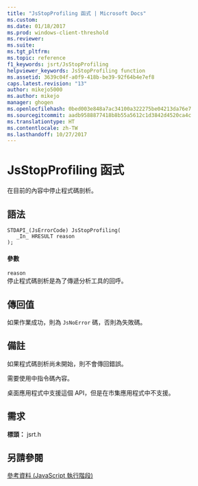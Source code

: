 ```yaml
---
title: "JsStopProfiling 函式 | Microsoft Docs"
ms.custom: 
ms.date: 01/18/2017
ms.prod: windows-client-threshold
ms.reviewer: 
ms.suite: 
ms.tgt_pltfrm: 
ms.topic: reference
f1_keywords: jsrt/JsStopProfiling
helpviewer_keywords: JsStopProfiling function
ms.assetid: 3639c04f-a0f9-418b-be39-92f64b4e7ef8
caps.latest.revision: "13"
author: mikejo5000
ms.author: mikejo
manager: ghogen
ms.openlocfilehash: 0bed003e848a7ac34100a322275be04213da76e7
ms.sourcegitcommit: aadb9588877418b8b55a5612c1d3842d4520ca4c
ms.translationtype: HT
ms.contentlocale: zh-TW
ms.lasthandoff: 10/27/2017
---
```

# <a name="jsstopprofiling-function"></a>JsStopProfiling 函式
在目前的內容中停止程式碼剖析。  
  
## <a name="syntax"></a>語法  
  
```  
STDAPI_(JsErrorCode) JsStopProfiling(  
   _In_ HRESULT reason  
);  
```  
  
#### <a name="parameters"></a>參數  
 `reason`  
 停止程式碼剖析是為了傳遞分析工具的回呼。  
  
## <a name="return-value"></a>傳回值  
 如果作業成功，則為 `JsNoError` 碼，否則為失敗碼。  
  
## <a name="remarks"></a>備註  
 如果程式碼剖析尚未開始，則不會傳回錯誤。  
  
 需要使用中指令碼內容。  
  
 桌面應用程式中支援這個 API，但是在市集應用程式中不支援。  
  
## <a name="requirements"></a>需求  
 **標頭：** jsrt.h  
  
## <a name="see-also"></a>另請參閱  
 [參考資料 (JavaScript 執行階段)](../chakra-hosting/reference-javascript-runtime.md)